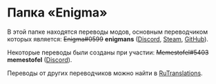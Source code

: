 # Папка «Enigma»

В этой папке находятся переводы модов, основным переводчиком которых является: ~~Enigma#0599~~ **enigmans** ([Discord], [Steam], [GitHub]).

Некоторые переводы были созданы при участии: ~~Memestofel#5403~~ **memestofel** ([Discord](https://discord.com/users/942069419331440670)).

Переводы от других переводчиков можно найти в [RuTranslations](./../../).


[Discord]: https://discord.com/users/429707281643470850/
[Steam]: https://steam.pm/76561198798090397/
[GitHub]: https://github.com/MMMEnigma
